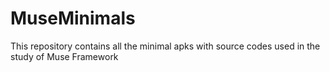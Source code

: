 # MuseMinimals
This repository contains all the minimal apks with source codes used in the study of Muse Framework
